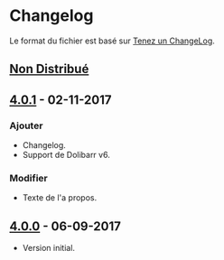 # Changelog
Le format du fichier est basé sur [Tenez un ChangeLog](http://keepachangelog.com/fr/1.0.0/).

## [Non Distribué]

## [4.0.1] - 02-11-2017
### Ajouter
- Changelog.
- Support de Dolibarr v6.

### Modifier
- Texte de l'a propos.

## [4.0.0] - 06-09-2017
- Version initial.

[Non Distribué]: http://git.open-dsi.fr/dolibarr-extension/massupdaterights/compare/v4.0.1...HEAD
[4.0.1]: http://git.open-dsi.fr/dolibarr-extension/massupdaterights/compare/v4.0.0...v4.0.1
[4.0.0]: http://git.open-dsi.fr/dolibarr-extension/massupdaterights/commits/v4.0.0
